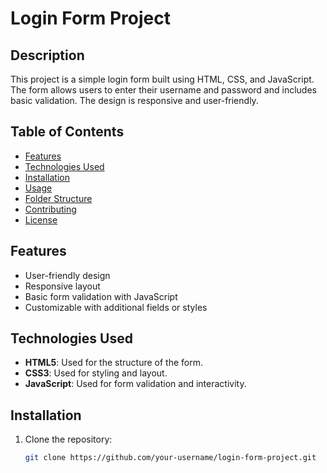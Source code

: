 # Login Form Project

## Description

This project is a simple login form built using HTML, CSS, and JavaScript. The form allows users to enter their username and password and includes basic validation. The design is responsive and user-friendly.

## Table of Contents

- [Features](#features)
- [Technologies Used](#technologies-used)
- [Installation](#installation)
- [Usage](#usage)
- [Folder Structure](#folder-structure)
- [Contributing](#contributing)
- [License](#license)

## Features

- User-friendly design
- Responsive layout
- Basic form validation with JavaScript
- Customizable with additional fields or styles

## Technologies Used

- **HTML5**: Used for the structure of the form.
- **CSS3**: Used for styling and layout.
- **JavaScript**: Used for form validation and interactivity.

## Installation

1. Clone the repository:

   ```bash
   git clone https://github.com/your-username/login-form-project.git
